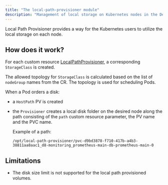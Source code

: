 ```yaml
---
title: "The local-path-provisioner module"
description: "Management of local storage on Kubernetes nodes in the Deckhouse Kubernetes Platform."
---
```


Local Path Provisioner provides a way for the Kubernetes users to utilize the local storage on each node.

## How does it work?

For each custom resource [LocalPathProvisioner](cr.html), a corresponding `StorageClass` is created.

The allowed topology for `StorageClass` is calculated based on the list of `nodeGroup` names from the CR.
The topology is used for scheduling Pods.

When a Pod orders a disk:
- a `HostPath` PV is created
- the `Provisioner` creates a local disk folder on the desired node along the path consisting of the `path` custom resource parameter, the PV name and the PVC name.
  
  Example of a path:

  ```shell
  /opt/local-path-provisioner/pvc-d9bd3878-f710-417b-a4b3-38811aa8aac1_d8-monitoring_prometheus-main-db-prometheus-main-0
  ```

## Limitations

- The disk size limit is not supported for the local path provisioned volumes.
